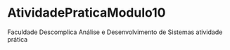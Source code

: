 # AtividadePraticaModulo10
Faculdade Descomplica
Análise e Desenvolvimento de Sistemas 
atividade prática
